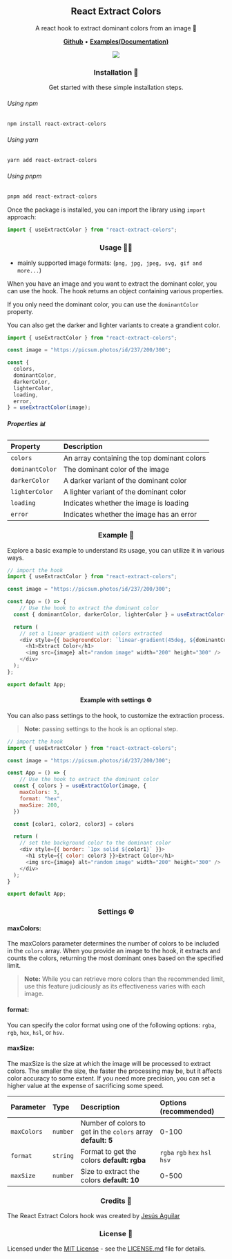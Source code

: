 <h2 align="center">React Extract Colors</h2>

<div align="center">
   <p align="center">A react hook to extract dominant colors from an image 🎨<br>
    </p>
   <p align="center">
      <a href="https://github.com/JesusAguilarAliaga/react-extract-colors"><b>Github</b></a> •
      <a href="https://react-extract-colors.netlify.app/"><b>Examples(Documentation)</b></a>
   </p>
   <img src="https://i.imgur.com/MfezyZT.jpg">
   <br>
</div>

<h3 align="center">
   Installation 🚀
</h3>

<p align="center">Get started with these simple installation steps.</p>

###### Using npm
```bash
npm install react-extract-colors
```
###### Using yarn

```bash
yarn add react-extract-colors
```

###### Using pnpm

```bash
pnpm add react-extract-colors
```
Once the package is installed, you can import the library using `import` approach:

```js
import { useExtractColor } from "react-extract-colors";
```
<h3 align="center">
   Usage 👨‍💻
</h3>

- mainly supported image formats: (`png, jpg, jpeg, svg, gif and more...`)

When you have an image and you want to extract the dominant color, you can use the hook. The hook returns an object containing various properties.

If you only need the dominant color, you can use the `dominantColor` property.

You can also get the darker and lighter variants to create a grandient color.

```js
import { useExtractColor } from "react-extract-colors";

const image = "https://picsum.photos/id/237/200/300";

const {
  colors,
  dominantColor,
  darkerColor,
  lighterColor,
  loading,
  error,
} = useExtractColor(image);
```

##### Properties 📊

| Property | Description                |
| :-------- | :------------------------- |
| `colors` | An array containing the top dominant colors |
| `dominantColor` | The dominant color of the image |
| `darkerColor` | A darker variant of the dominant color |
| `lighterColor` | A lighter variant of the dominant color |
| `loading` | Indicates whether the image is loading |
| `error` | Indicates whether the image has an error |




<h3 align="center">
   Example 🌟
</h3>

Explore a basic example to understand its usage, you can utilize it in various ways.

```js
// import the hook
import { useExtractColor } from "react-extract-colors";

const image = "https://picsum.photos/id/237/200/300";

const App = () => {
    // Use the hook to extract the dominant color
  const { dominantColor, darkerColor, lighterColor } = useExtractColor(image);

  return (
    // set a linear gradient with colors extracted
    <div style={{ backgroundColor: `linear-gradient(45deg, ${dominantColor}, ${darkerColor}, ${lighterColor})` }}>
      <h1>Extract Color</h1>
      <img src={image} alt="random image" width="200" height="300" />
    </div>
  );
};

export default App;
```

<h4 align="center">
   Example with settings ⚙️
</h4>

You can also pass settings to the hook, to customize the extraction process.
> **Note:** passing settings to the hook is an optional step.

```js
// import the hook
import { useExtractColor } from "react-extract-colors";

const image = "https://picsum.photos/id/237/200/300";

const App = () => {
    // Use the hook to extract the dominant color
  const { colors } = useExtractColor(image, {
    maxColors: 3,
    format: "hex",
    maxSize: 200,
  })

  const [color1, color2, color3] = colors

  return (
    // set the background color to the dominant color
    <div style={{ border: `1px solid ${color1}` }}>
      <h1 style={{ color: color3 }}>Extract Color</h1>
      <img src={image} alt="random image" width="200" height="300" />
    </div>
  );
}

export default App;
```

<h3 align="center">
   Settings ⚙️
</h3>

#### maxColors:

The maxColors parameter determines the number of colors to be included in the `colors` array. When you provide an image to the hook, it extracts and counts the colors, returning the most dominant ones based on the specified limit.

> **Note:** While you can retrieve more colors than the recommended limit, use this feature judiciously as its effectiveness varies with each image.

#### format:

You can specify the color format using one of the following options: `rgba`, `rgb`, `hex`, `hsl`, or `hsv`.


#### maxSize:

The maxSize is the size at which the image will be processed to extract colors. The smaller the size, the faster the processing may be, but it affects color accuracy to some extent. If you need more precision, you can set a higher value at the expense of sacrificing some speed.

| Parameter | Type     | Description                | Options (recommended) |
| :-------- | :------- | :------------------------- | :------- |
| `maxColors` | `number` |  Number of colors to get in the `colors` array **default: 5** | 0-100 |
| `format` | `string` |   Format to get the colors **default: rgba** | `rgba` `rgb` `hex` `hsl` `hsv` |
| `maxSize` | `number` | Size to extract the colors **default: 10** | 0-500 |

<h3 align="center">
   Credits  🙌
</h3>

The React Extract Colors hook was created by [Jesús Aguilar](https://github.com/JesusAguilarAliaga)

<h3 align="center">
   License 📝
</h3>

Licensed under the [MIT License](LICENSE.md) - see the [LICENSE.md](LICENSE.md) file for details.

